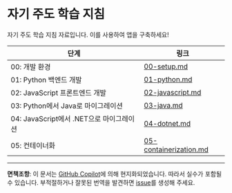 # 자기 주도 학습 지침

자기 주도 학습 지침 자료입니다. 이를 사용하여 앱을 구축하세요!

| 단계                                | 링크                                               |
|-------------------------------------|----------------------------------------------------|
| 00: 개발 환경                       | [00-setup.md](./00-setup.md)                       |
| 01: Python 백엔드 개발              | [01-python.md](./01-python.md)                     |
| 02: JavaScript 프론트엔드 개발      | [02-javascript.md](./02-javascript.md)             |
| 03: Python에서 Java로 마이그레이션  | [03-java.md](./03-java.md)                         |
| 04: JavaScript에서 .NET으로 마이그레이션 | [04-dotnet.md](./04-dotnet.md)                     |
| 05: 컨테이너화                      | [05-containerization.md](./05-containerization.md) |

---

**면책조항**: 이 문서는 [GitHub Copilot](https://docs.github.com/copilot/about-github-copilot/what-is-github-copilot)에 의해 현지화되었습니다. 따라서 실수가 포함될 수 있습니다. 부적절하거나 잘못된 번역을 발견하면 [issue](https://github.com/microsoft/github-copilot-vibe-coding-workshop/issues/new)를 생성해 주세요.
